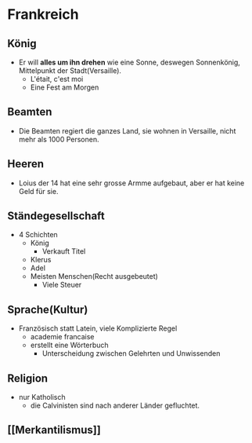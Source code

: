# Frankreich

## König
- Er will **alles um ihn drehen** wie eine Sonne, deswegen Sonnenkönig, Mittelpunkt der Stadt(Versaille).
	- L'était, c'est moi
	- Eine Fest am Morgen
## Beamten
- Die Beamten regiert die ganzes Land, sie wohnen in Versaille, nicht mehr als 1000 Personen.

## Heeren
- Loius der 14 hat eine sehr grosse Armme aufgebaut, aber er hat keine Geld für sie. 

## Ständegesellschaft
- 4 Schichten
	- König
		- Verkauft Titel
	- Klerus
	- Adel
	- Meisten Menschen(Recht ausgebeutet)
		- Viele Steuer
## Sprache(Kultur)
- Französisch statt Latein, viele Komplizierte Regel
	- academie francaise
	- erstellt eine Wörterbuch
		- Unterscheidung zwischen Gelehrten und Unwissenden

## Religion
- nur Katholisch
	- die Calvinisten sind nach anderer Länder gefluchtet. 

## [[Merkantilismus]]